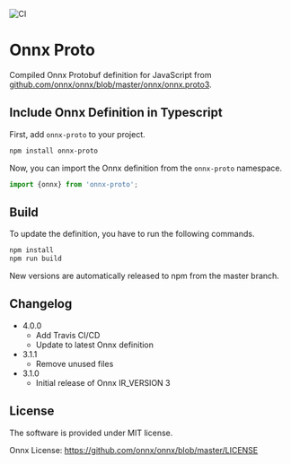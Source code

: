 ![CI](https://github.com/chaosmail/onnx-proto/workflows/CI/badge.svg)

# Onnx Proto

Compiled Onnx Protobuf definition for JavaScript from [github.com/onnx/onnx/blob/master/onnx/onnx.proto3](https://github.com/onnx/onnx/blob/master/onnx/onnx.proto3).

## Include Onnx Definition in Typescript

First, add `onnx-proto` to your project.

```sh
npm install onnx-proto
```

Now, you can import the Onnx definition from the `onnx-proto` namespace.

```ts
import {onnx} from 'onnx-proto';
```

## Build

To update the definition, you have to run the following commands.

```sh
npm install
npm run build
```

New versions are automatically released to npm from the master branch.

## Changelog

* 4.0.0
  * Add Travis CI/CD
  * Update to latest Onnx definition
* 3.1.1
  * Remove unused files
* 3.1.0
  * Initial release of Onnx IR_VERSION 3

## License

The software is provided under MIT license.

Onnx License: https://github.com/onnx/onnx/blob/master/LICENSE
